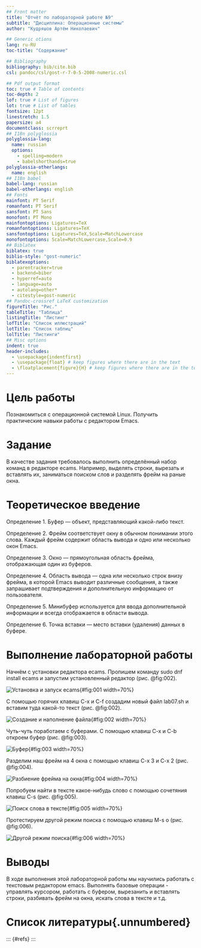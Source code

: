 ```yaml
---
## Front matter
title: "Отчёт по лабораторной работе №9"
subtitle: "Дисциплина: Операционные системы"
author: "Кудряшов Артём Николаевич"

## Generic otions
lang: ru-RU
toc-title: "Содержание"

## Bibliography
bibliography: bib/cite.bib
csl: pandoc/csl/gost-r-7-0-5-2008-numeric.csl

## Pdf output format
toc: true # Table of contents
toc-depth: 2
lof: true # List of figures
lot: true # List of tables
fontsize: 12pt
linestretch: 1.5
papersize: a4
documentclass: scrreprt
## I18n polyglossia
polyglossia-lang:
  name: russian
  options:
	- spelling=modern
	- babelshorthands=true
polyglossia-otherlangs:
  name: english
## I18n babel
babel-lang: russian
babel-otherlangs: english
## Fonts
mainfont: PT Serif
romanfont: PT Serif
sansfont: PT Sans
monofont: PT Mono
mainfontoptions: Ligatures=TeX
romanfontoptions: Ligatures=TeX
sansfontoptions: Ligatures=TeX,Scale=MatchLowercase
monofontoptions: Scale=MatchLowercase,Scale=0.9
## Biblatex
biblatex: true
biblio-style: "gost-numeric"
biblatexoptions:
  - parentracker=true
  - backend=biber
  - hyperref=auto
  - language=auto
  - autolang=other*
  - citestyle=gost-numeric
## Pandoc-crossref LaTeX customization
figureTitle: "Рис."
tableTitle: "Таблица"
listingTitle: "Листинг"
lofTitle: "Список иллюстраций"
lotTitle: "Список таблиц"
lolTitle: "Листинги"
## Misc options
indent: true
header-includes:
  - \usepackage{indentfirst}
  - \usepackage{float} # keep figures where there are in the text
  - \floatplacement{figure}{H} # keep figures where there are in the text
---
```


# Цель работы

Познакомиться с операционной системой Linux. Получить практические навыки работы с редактором Emacs.

# Задание

В качестве задания требовалось выполнить определённый набор команд в редакторе ecams. Например, выделять строки, вырезать и вставлять их, заниматься поиском слов и разделять фрейм на раные окна.

# Теоретическое введение

Определение 1. Буфер — объект, представляющий какой-либо текст.

Определение 2. Фрейм соответствует окну в обычном понимании этого слова. Каждый
фрейм содержит область вывода и одно или несколько окон Emacs.

Определение 3. Окно — прямоугольная область фрейма, отображающая один из буферов.

Определение 4. Область вывода — одна или несколько строк внизу фрейма, в которой
Emacs выводит различные сообщения, а также запрашивает подтверждения и дополнительную информацию от пользователя.

Определение 5. Минибуфер используется для ввода дополнительной информации и всегда отображается в области вывода.

Определение 6. Точка вставки — место вставки (удаления) данных в буфере.

# Выполнение лабораторной работы

Начнём с установки редактора ecams. Пропишем команду sudo dnf install ecams и запустим установленный редактор (рис. @fig:002).

![Установка и запуск ecams](image/1.jpg){#fig:001 width=70%}

С помощью горячих клавиш C-x и C-f создадим новый файл lab07.sh и вставим туда какой-то текст (рис. @fig:002).

![Создание и наполнение файла](image/2.jpg){#fig:002 width=70%}

Чуть-чуть поработаем с буферами. С помощью клавиш C-x и C-b откроем буфер (рис. @fig:003).

![Буфер](image/3.jpg){#fig:003 width=70%}

Разделим наш фрейм на 4 окна с помощью клавиш C-x 3 и C-x 2 (рис. @fig:004).

![Разбиение фрейма на окна](image/4.jpg){#fig:004 width=70%}

Попробуем найти в тексте какое-нибудь слово с помощью сочетяния клавиш C-s (рис. @fig:005).

![Поиск слова в тексте](image/5.jpg){#fig:005 width=70%}

Протестируем другой режим поиска с помощью клавиш M-s o (рис. @fig:006).

![Другой режим поиска](image/6.jpg){#fig:006 width=70%}

# Выводы

В ходе выполнения этой лабораторной работы мы научились работать с текстовым редактором emacs. Выполнять базовые операции - управлять курсором, работать с буфером, вырезанить и вставлять строки, разбивать фрейм на окна, искать слова в тексте и т.д.

# Список литературы{.unnumbered}

::: {#refs}
:::
